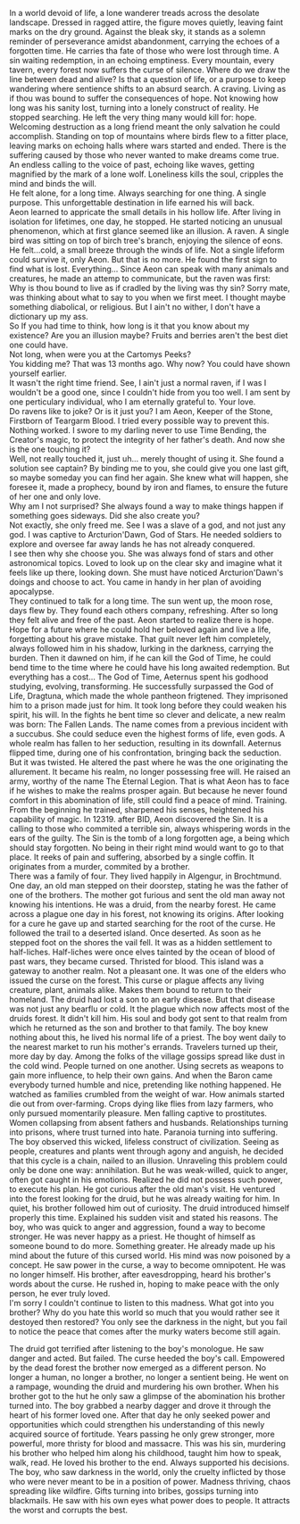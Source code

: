 In a world devoid of life, a lone wanderer treads across the desolate landscape. Dressed in ragged attire, the figure moves quietly, leaving faint marks on the dry ground. Against the bleak sky, it stands as a solemn reminder of perseverance amidst abandonment, carrying the echoes of a forgotten time. He carries tha fate of those who were lost through time. A sin waiting redemption, in an echoing emptiness. Every mountain, every tavern, every forest now suffers the curse of silence. Where do we draw the line between dead and alive? Is that a question of life, or a purpose to keep wandering where sentience shifts to an absurd search. A craving. Living as if thou was bound to suffer the consequences of hope. Not knowing how long was his sanity lost, turning into a lonely construct of reality. He stopped searching. He left the very thing many would kill for: hope. Welcoming destruction as a long friend meant the only salvation he could accomplish. Standing on top of mountains where birds flew to a fitter place, leaving marks on echoing halls where wars started and ended. There is the suffering caused by those who never wanted to make dreams come true. An endless calling to the voice of past, echoing like waves, getting magnified by the mark of a lone wolf. Loneliness kills the soul, cripples the mind and binds the will.<br>
He felt alone, for a long time. Always searching for one thing. A single purpose. This unforgettable destination in life earned his will back. <br>
Aeon learned to appricate the small details in his hollow life. After living in isolation for lifetimes, one day, he stopped. He started noticing an unusual phenomenon, which at first glance seemed like an illusion. A raven. A single bird was sitting on top of birch tree's branch, enjoying the silence of eons. He felt...cold, a small breeze through the winds of life. Not a single lifeform could survive it, only Aeon. But that is no more. He found the first sign to find what is lost. Everything... Since Aeon can speak with many animals and creatures, he made an attemp to communicate, but the raven was first:<br>
Why is thou bound to live as if cradled by the living was thy sin? Sorry mate, was thinking about what to say to you when we first meet. I thought maybe something diabolical, or religious. But I ain't no wither, I don't have a dictionary up my ass.<br>
So If you had time to think, how long is it that you know about my existence? Are you an illusion maybe? Fruits and berries aren't the best diet one could have.<br>
Not long, when were you at the Cartomys Peeks?<br>
You kidding me? That was 13 months ago. Why now? You could have shown yourself earlier.<br>
It wasn't the right time friend. See, I ain't just a normal raven, if I was I wouldn't be a good one, since I couldn't hide from you too well. I am sent by one perticulary individual, who I am eternally grateful to. Your love. <br>
Do ravens like to joke? Or is it just you? I am Aeon, Keeper of the Stone, Firstborn of Teargarm Blood. I tried every possible way to prevent this. Nothing worked. I swore to my darling never to use Time Bending, the Creator's magic, to protect the integrity of her father's death. And now she is the one touching it?<br>
Well, not really touched it, just uh... merely thought of using it. She found a solution see captain? By binding me to you, she could give you one last gift, so maybe someday you can find her again. She knew what will happen, she foresee it, made a prophecy, bound by iron and flames, to ensure the future of her one and only love.<br>
Why am I not surprised? She always found a way to make things happen if something goes sideways. Did she also create you?<br>
Not exactly, she only freed me. See I was a slave of a god, and not just any god. I was captive to Arcturion'Dawn, God of Stars. He needed soldiers to explore and oversee far away lands he has not already conquered.<br>
I see then why she choose you. She was always fond of stars and other astronomical topics. Loved to look up on the clear sky and imagine what it feels like up there, looking down. She must have noticed Arcturion'Dawn's doings and choose to act. You came in handy in her plan of avoiding apocalypse.<br>
They continued to talk for a long time. The sun went up, the moon rose, days flew by. They found each others company, refreshing. After so long they felt alive and free of the past. Aeon started to realize there is hope. Hope for a future where he could hold her beloved again and live a life, forgetting about his grave mistake. That guilt never left him completely, always followed him in his shadow, lurking in the darkness, carrying the burden. Then it dawned on him, if he can kill the God of Time, he could bend time to the time where he could have his long awaited redemption. But everything has a cost... The God of Time, Aeternus spent his godhood studying, evolving, transforming. He successfully surpassed the God of Life, Dragtuna, which made the whole pantheon frigtened. They imprisoned him to a prison made just for him. It took long before they could weaken his spirit, his will. In the fights he bent time so clever and delicate, a new realm was born: The Fallen Lands. The name comes from a previous incident with a succubus. She could seduce even the highest forms of life, even gods. A whole realm has fallen to her seduction, resulting in its downfall. Aeternus flipped time, during one of his confrontation, bringing back the seduction. But it was twisted. He altered the past where he was the one originating the allurement. It became his realm, no longer possessing free will. He raised an army, worthy of the name The Eternal Legion. That is what Aeon has to face if he wishes to make the realms prosper again. But because he never found comfort in this abomination of life, still could find a peace of mind. Training. From the beginning he trained, sharpened his senses, heightened his capability of magic. In 12319. after BID, Aeon discovered the Sin. It is a calling to those who commited a terrible sin, always whispering words in the ears of the guilty. The Sin is the tomb of a long forgotten age, a being which should stay forgotten. No being in their right mind would want to go to that place. It reeks of pain and suffering, absorbed by a single coffin. It originates from a murder, commited by a brother.<br>
There was a family of four. They lived happily in Algengur, in Brochtmund. One day, an old man stepped on their doorstep, stating he was the father of one of the brothers. The mother got furious and sent the old man away not knowing his intentions. He was a druid, from the nearby forest. He came across a plague one day in his forest, not knowing its origins. After looking for a cure he gave up and started searching for the root of the curse. He followed the trail to a deserted island. Once deserted. As soon as he stepped foot on the shores the vail fell. It was as a hidden settlement to half-liches. Half-liches were once elves tainted by the ocean of blood of past wars, they became cursed. Thristed for blood. This island was a gateway to another realm. Not a pleasant one. It was one of the elders who issued the curse on the forest. This curse or plague affects any living creature, plant, animals alike. Makes them bound to return to their homeland. The druid had lost a son to an early disease. But that disease was not just any bearflu or cold. It the plague which now affects most of the druids forest. It didn't kill him. His soul and body got sent to that realm from which he returned as the son and brother to that family. The boy knew nothing about this, he lived his normal life of a priest. The boy went daily to the nearest market to run his mother's errands. Travelers turned up their, more day by day. Among the folks of the village gossips spread like dust in the cold wind. People turned on one another. Using secrets as weapons to gain more influence, to help their own gains. And when the Baron came everybody turned humble and nice, pretending like nothing happened. He watched as families crumbled from the weight of war. How animals started die out from over-farming. Crops dying like flies from lazy farmers, who only pursued momentarily pleasure. Men falling captive to prostitutes. Women collapsing from absent fathers and husbands. Relationships turning into prisons, where trust turned into hate. Paranoia turning into suffering. The boy observed this wicked, lifeless construct of civilization. Seeing as people, creatures and plants went through agony and anguish, he decided that this cycle is a chain, nailed to an illusion. Unraveling this problem could only be done one way: annihilation. But he was weak-willed, quick to anger, often got caught in his emotions. Realized he did not possess such power, to execute his plan. He got curious after the old man's visit. He ventured into the forest looking for the druid, but he was already waiting for him. In quiet, his brother followed him out of curiosity. The druid introduced himself properly this time. Explained his sudden visit and stated his reasons. The boy, who was quick to anger and aggression, found a way to become stronger. He was never happy as a priest. He thought of himself as someone bound to do more. Something greater. He already made up his mind about the future of this cursed world. His mind was now poisoned by a concept. He saw power in the curse, a way to become omnipotent. He was no longer himself. His brother, after eavesdropping, heard his brother's words about the curse. He rushed in, hoping to make peace with the only person, he ever truly loved. <br>
I'm sorry I couldn't continue to listen to this madness. What got into you brother? Why do you hate this world so much that you would rather see it destoyed then restored? You only see the darkness in the night, but you fail to notice the peace that comes after the murky waters become still again. <br>

The druid got terrified after listening to the boy's monologue. He saw danger and acted. But failed. The curse heeded the boy's call. Empowered by the dead forest the brother now emerged as a different person. No longer a human, no longer a brother, no longer a sentient being. He went on a rampage, wounding the druid and murdering his own brother. When his brother got to the hut he only saw a glimpse of the abomination his brother turned into. The boy grabbed a nearby dagger and drove it through the heart of his former loved one. After that day he only seeked power and opportunities which could strengthen his understanding of this newly acquired source of fortitude. Years passing he only grew stronger, more powerful, more thristy for blood and massacre. This was his sin, murdering his brother who helped him along his childhood, taught him how to speak, walk, read. He loved his brother to the end. Always supported his decisions. The boy, who saw darkness in the world, only the cruelty inflicted by those who were never meant to be in a position of power. Madness thriving, chaos spreading like wildfire. Gifts turning into bribes, gossips turning into blackmails. He saw with his own eyes what power does to people. It attracts the worst and corrupts the best.